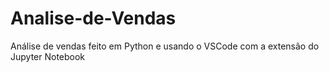 # Analise-de-Vendas
Análise de vendas feito em Python e usando o VSCode com a extensão do Jupyter Notebook
